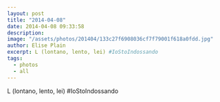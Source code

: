 ```yaml
---
layout: post
title: "2014-04-08"
date: 2014-04-08 09:33:58
description: 
image: "/assets/photos/201404/133c27f6908036cf7f79001f618a0fdd.jpg"
author: Elise Plain
excerpt: L (lontano, lento, lei) #IoStoIndossando
tags: 
  - photos
  - all
---
```


L (lontano, lento, lei) #IoStoIndossando
<p></p>
